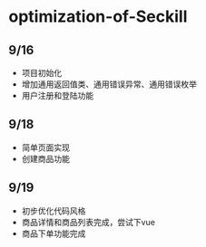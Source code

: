 # optimization-of-Seckill
## 9/16
- 项目初始化
- 增加通用返回值类、通用错误异常、通用错误枚举
- 用户注册和登陆功能

## 9/18
- 简单页面实现
- 创建商品功能

## 9/19
- 初步优化代码风格
- 商品详情和商品列表完成，尝试下vue
- 商品下单功能完成